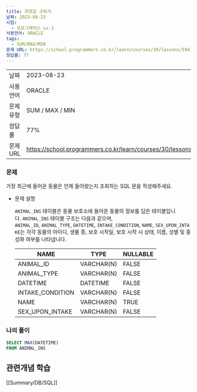 ```yaml
---
title: 최댓값 구하기
날짜: 2023-08-23
시험:
  - 프로그래머스 Lv.1
사용언어: ORACLE
tags:
  - SUM/MAX/MIN
문제 URL: https://school.programmers.co.kr/learn/courses/30/lessons/59415
정답률: 77
---
```

|        |                                                                 |
| ------ | --------------------------------------------------------------- |
| 날짜     | 2023-08-23                                                      |
| 사용 언어  | ORACLE                                                          |
| 문제 유형  | SUM / MAX / MIN                                                 |
| 정답률    | 77%                                                             |
| 문제 URL | https://school.programmers.co.kr/learn/courses/30/lessons/59415 |

### 문제

가장 최근에 들어온 동물은 언제 들어왔는지 조회하는 SQL 문을 작성해주세요.

- 문제 설명
    
    `ANIMAL_INS` 테이블은 동물 보호소에 들어온 동물의 정보를 담은 테이블입니다. `ANIMAL_INS` 테이블 구조는 다음과 같으며,
    `ANIMAL_ID`, `ANIMAL_TYPE`, `DATETIME`, `INTAKE_CONDITION`, `NAME`, `SEX_UPON_INTAKE`는 각각 동물의 아이디, 생물 종, 보호 시작일, 보호 시작 시 상태, 이름, 성별 및 중성화 여부를 나타냅니다.
    
    | NAME | TYPE | NULLABLE |
    | --- | --- | --- |
    | ANIMAL_ID | VARCHAR(N) | FALSE |
    | ANIMAL_TYPE | VARCHAR(N) | FALSE |
    | DATETIME | DATETIME | FALSE |
    | INTAKE_CONDITION | VARCHAR(N) | FALSE |
    | NAME | VARCHAR(N) | TRUE |
    | SEX_UPON_INTAKE | VARCHAR(N) | FALSE |

### 나의 풀이

```sql
SELECT MAX(DATETIME)
FROM ANIMAL_INS
```

## 관련개념 학습

[[Summary/DB/SQL]]